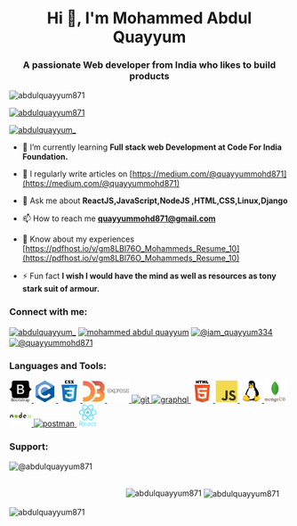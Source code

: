<h1 align="center">Hi 👋, I'm Mohammed Abdul Quayyum</h1>
<h3 align="center">A passionate Web developer from India who likes to build products</h3>

<p align="left"> <img src="https://komarev.com/ghpvc/?username=abdulquayyum871&label=Profile%20views&color=0e75b6&style=flat" alt="abdulquayyum871" /> </p>

<p align="left"> <a href="https://github.com/ryo-ma/github-profile-trophy"><img src="https://github-profile-trophy.vercel.app/?username=abdulquayyum871" alt="abdulquayyum871" /></a> </p>

<p align="left"> <a href="https://twitter.com/abdulquayyum_" target="blank"><img src="https://img.shields.io/twitter/follow/abdulquayyum_?logo=twitter&style=for-the-badge" alt="abdulquayyum_" /></a> </p>

- 🌱 I’m currently learning **Full stack web Development at Code For India Foundation.**

- 📝 I regularly write articles on [https://medium.com/@quayyummohd871](https://medium.com/@quayyummohd871)

- 💬 Ask me about **ReactJS,JavaScript,NodeJS ,HTML,CSS,Linux,Django**

- 📫 How to reach me **quayyummohd871@gmail.com**

- 📄 Know about my experiences [https://pdfhost.io/v/gm8LBl76O_Mohammeds_Resume_10](https://pdfhost.io/v/gm8LBl76O_Mohammeds_Resume_10)

- ⚡ Fun fact **I wish I would have the mind as well as resources as tony stark suit of armour.**

<h3 align="left">Connect with me:</h3>
<p align="left">
<a href="https://twitter.com/abdulquayyum_" target="blank"><img align="center" src="https://raw.githubusercontent.com/rahuldkjain/github-profile-readme-generator/master/src/images/icons/Social/twitter.svg" alt="abdulquayyum_" height="30" width="40" /></a>
<a href="https://linkedin.com/in/mohammed abdul quayyum" target="blank"><img align="center" src="https://raw.githubusercontent.com/rahuldkjain/github-profile-readme-generator/master/src/images/icons/Social/linked-in-alt.svg" alt="mohammed abdul quayyum" height="30" width="40" /></a>
<a href="https://instagram.com/@iam_quayyum334" target="blank"><img align="center" src="https://raw.githubusercontent.com/rahuldkjain/github-profile-readme-generator/master/src/images/icons/Social/instagram.svg" alt="@iam_quayyum334" height="30" width="40" /></a>
<a href="https://medium.com/@quayyummohd871" target="blank"><img align="center" src="https://raw.githubusercontent.com/rahuldkjain/github-profile-readme-generator/master/src/images/icons/Social/medium.svg" alt="@quayyummohd871" height="30" width="40" /></a>
</p>

<h3 align="left">Languages and Tools:</h3>
<p align="left"> <a href="https://getbootstrap.com" target="_blank" rel="noreferrer"> <img src="https://raw.githubusercontent.com/devicons/devicon/master/icons/bootstrap/bootstrap-plain-wordmark.svg" alt="bootstrap" width="40" height="40"/> </a> <a href="https://www.cprogramming.com/" target="_blank" rel="noreferrer"> <img src="https://raw.githubusercontent.com/devicons/devicon/master/icons/c/c-original.svg" alt="c" width="40" height="40"/> </a> <a href="https://www.w3schools.com/css/" target="_blank" rel="noreferrer"> <img src="https://raw.githubusercontent.com/devicons/devicon/master/icons/css3/css3-original-wordmark.svg" alt="css3" width="40" height="40"/> </a> <a href="https://d3js.org/" target="_blank" rel="noreferrer"> <img src="https://raw.githubusercontent.com/devicons/devicon/master/icons/d3js/d3js-original.svg" alt="d3js" width="40" height="40"/> </a> <a href="https://expressjs.com" target="_blank" rel="noreferrer"> <img src="https://raw.githubusercontent.com/devicons/devicon/master/icons/express/express-original-wordmark.svg" alt="express" width="40" height="40"/> </a> <a href="https://git-scm.com/" target="_blank" rel="noreferrer"> <img src="https://www.vectorlogo.zone/logos/git-scm/git-scm-icon.svg" alt="git" width="40" height="40"/> </a> <a href="https://graphql.org" target="_blank" rel="noreferrer"> <img src="https://www.vectorlogo.zone/logos/graphql/graphql-icon.svg" alt="graphql" width="40" height="40"/> </a> <a href="https://www.w3.org/html/" target="_blank" rel="noreferrer"> <img src="https://raw.githubusercontent.com/devicons/devicon/master/icons/html5/html5-original-wordmark.svg" alt="html5" width="40" height="40"/> </a> <a href="https://developer.mozilla.org/en-US/docs/Web/JavaScript" target="_blank" rel="noreferrer"> <img src="https://raw.githubusercontent.com/devicons/devicon/master/icons/javascript/javascript-original.svg" alt="javascript" width="40" height="40"/> </a> <a href="https://www.linux.org/" target="_blank" rel="noreferrer"> <img src="https://raw.githubusercontent.com/devicons/devicon/master/icons/linux/linux-original.svg" alt="linux" width="40" height="40"/> </a> <a href="https://www.mongodb.com/" target="_blank" rel="noreferrer"> <img src="https://raw.githubusercontent.com/devicons/devicon/master/icons/mongodb/mongodb-original-wordmark.svg" alt="mongodb" width="40" height="40"/> </a> <a href="https://nodejs.org" target="_blank" rel="noreferrer"> <img src="https://raw.githubusercontent.com/devicons/devicon/master/icons/nodejs/nodejs-original-wordmark.svg" alt="nodejs" width="40" height="40"/> </a> <a href="https://postman.com" target="_blank" rel="noreferrer"> <img src="https://www.vectorlogo.zone/logos/getpostman/getpostman-icon.svg" alt="postman" width="40" height="40"/> </a> <a href="https://reactjs.org/" target="_blank" rel="noreferrer"> <img src="https://raw.githubusercontent.com/devicons/devicon/master/icons/react/react-original-wordmark.svg" alt="react" width="40" height="40"/> </a> </p>


<h3 align="left">Support:</h3>
<p><a href="https://www.buymeacoffee.com/@abdulquayyum871"> <img align="left" src="https://cdn.buymeacoffee.com/buttons/v2/default-yellow.png" height="50" width="210" alt="@abdulquayyum871" /></a></p><br><br>


<p><img align="left" src="https://github-readme-stats.vercel.app/api/top-langs?username=abdulquayyum871&show_icons=true&locale=en&layout=compact" alt="abdulquayyum871" /></p>

<p>&nbsp;<img align="center" src="https://github-readme-stats.vercel.app/api?username=abdulquayyum871&show_icons=true&locale=en" alt="abdulquayyum871" /></p>

<p><img align="center" src="https://github-readme-streak-stats.herokuapp.com/?user=abdulquayyum871&" alt="abdulquayyum871" /></p>

